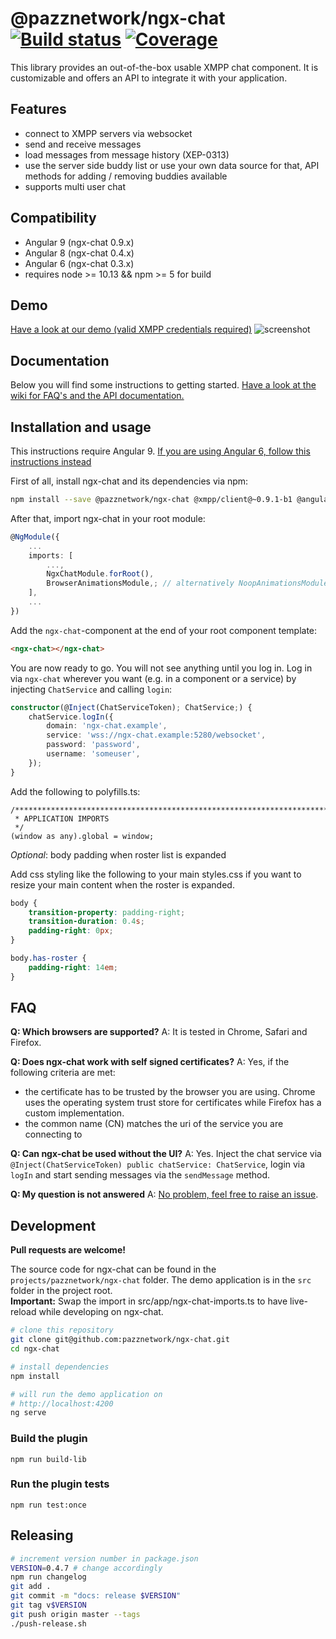 # @pazznetwork/ngx-chat [![Build status](https://api.travis-ci.com/pazznetwork/ngx-chat.svg?branch=master)](https://travis-ci.com/pazznetwork/ngx-chat) [![Coverage](https://coveralls.io/repos/github/pazznetwork/ngx-chat/badge.svg?branch=master)](https://coveralls.io/github/pazznetwork/ngx-chat)

This library provides an out-of-the-box usable XMPP chat component. It is customizable and offers an API to integrate it with your application.

## Features
* connect to XMPP servers via websocket
* send and receive messages
* load messages from message history (XEP-0313)
* use the server side buddy list or use your own data source for that, API methods for adding / removing buddies available 
* supports multi user chat

## Compatibility
* Angular 9 (ngx-chat 0.9.x)
* Angular 8 (ngx-chat 0.4.x)
* Angular 6 (ngx-chat 0.3.x)
* requires node >= 10.13 && npm >= 5 for build

## Demo
[Have a look at our demo (valid XMPP credentials required)](https://pazznetwork.github.io/ngx-chat-ghpages/) 
![screenshot](https://user-images.githubusercontent.com/4292951/49931801-f5c3d880-fec7-11e8-8a74-6600ea2cf9b0.png)

## Documentation
Below you will find some instructions to getting started. [Have a look at the wiki for FAQ's and the API documentation.](https://github.com/pazznetwork/ngx-chat/wiki)

## Installation and usage

This instructions require Angular 9.
[If you are using Angular 6, follow this instructions instead](https://github.com/pazznetwork/ngx-chat/wiki/Angular-6-compatibility)

First of all, install ngx-chat and its dependencies via npm:
```bash
npm install --save @pazznetwork/ngx-chat @xmpp/client@~0.9.1-b1 @angular/cdk@~9.0.0
```

After that, import ngx-chat in your root module:
```typescript
@NgModule({
    ...
    imports: [
        ...,
        NgxChatModule.forRoot(),
        BrowserAnimationsModule,; // alternatively NoopAnimationsModule 
    ],
    ...
})
```

Add the `ngx-chat`-component at the end of your root component template:
```html
<ngx-chat></ngx-chat>
``` 

You are now ready to go. You will not see anything until you log in.
Log in via `ngx-chat` wherever you want (e.g. in a component or a service)
 by injecting `ChatService` and calling `login`:
```typescript
constructor(@Inject(ChatServiceToken); ChatService;) {
    chatService.logIn({
        domain: 'ngx-chat.example',
        service: 'wss://ngx-chat.example:5280/websocket',
        password: 'password',
        username: 'someuser',
    });
}
```

Add the following to polyfills.ts:
```
/***************************************************************************************************
 * APPLICATION IMPORTS
 */
(window as any).global = window;
```

*Optional*: body padding when roster list is expanded

Add css styling like the following to your main styles.css if 
you want to resize your main content when the roster is expanded.
```css
body {
    transition-property: padding-right;
    transition-duration: 0.4s;
    padding-right: 0px;
}

body.has-roster {
    padding-right: 14em;
}
```

## FAQ

**Q: Which browsers are supported?**
A: It is tested in Chrome, Safari and Firefox.

**Q: Does ngx-chat work with self signed certificates?**
A: Yes, if the following criteria are met:
* the certificate has to be trusted by the browser you are using. Chrome uses the operating system trust store for certificates while Firefox has a custom implementation.
* the common name (CN) matches the uri of the service you are connecting to 

**Q: Can ngx-chat be used without the UI?**
A: Yes. Inject the chat service via `@Inject(ChatServiceToken) public chatService: ChatService`, login via `logIn` and start sending messages via the `sendMessage` method.

**Q: My question is not answered**
A: [No problem, feel free to raise an issue](https://github.com/pazznetwork/ngx-chat/issues/new).

## Development

**Pull requests are welcome!**

The source code for ngx-chat can be found in the `projects/pazznetwork/ngx-chat` folder.
The demo application is in the `src` folder in the project root.  
**Important:**  Swap the import in src/app/ngx-chat-imports.ts to have live-reload while developing on ngx-chat.

```bash
# clone this repository
git clone git@github.com:pazznetwork/ngx-chat.git
cd ngx-chat

# install dependencies
npm install

# will run the demo application on
# http://localhost:4200
ng serve
```


### Build the plugin

`npm run build-lib`

### Run the plugin tests

`npm run test:once`


## Releasing
```bash
# increment version number in package.json
VERSION=0.4.7 # change accordingly
npm run changelog
git add .
git commit -m "docs: release $VERSION"
git tag v$VERSION
git push origin master --tags
./push-release.sh
```
